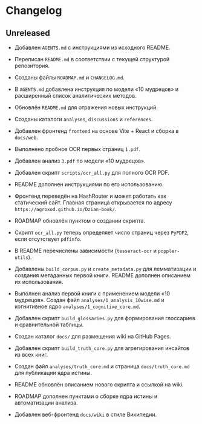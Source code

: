 # Changelog

## Unreleased

- Добавлен `AGENTS.md` с инструкциями из исходного README.
- Переписан `README.md` в соответствии с текущей структурой репозитория.
- Созданы файлы `ROADMAP.md` и `CHANGELOG.md`.
- В `AGENTS.md` добавлена инструкция по модели «10 мудрецов» и расширенный список аналитических методов.
- Обновлён `README.md` для отражения новых инструкций.
- Созданы каталоги `analyses`, `discussions` и `references`.
- Добавлен фронтенд `frontend` на основе Vite + React и сборка в `docs/web`.
- Выполнено пробное OCR первых страниц `1.pdf`.
- Добавлен анализ `3.pdf` по модели «10 мудрецов».
- Добавлен скрипт `scripts/ocr_all.py` для полного OCR PDF.
- README дополнен инструкциями по его использованию.
- Фронтенд переведён на HashRouter и может работать как статический сайт. Главная страница открывается по адресу `https://agroxod.github.io/Dzian-book/`.
- ROADMAP обновлён пунктом о создании скрипта.
- Скрипт `ocr_all.py` теперь определяет число страниц через `PyPDF2`, если
  отсутствует `pdfinfo`.
- В README перечислены зависимости (`tesseract-ocr` и `poppler-utils`).
- Добавлены `build_corpus.py` и `create_metadata.py` для лемматизации и создания
  метаданных первой книги. README дополнен описанием их использования.
- Выполнен анализ первой книги с применением модели «10 мудрецов». Создан файл `analyses/1_analysis_10wise.md` и когнитивное ядро `analyses/1_cognitive_core.md`.
- Добавлен скрипт `build_glossaries.py` для формирования глоссариев и сравнительной таблицы.
- Создан каталог `docs/` для размещения wiki на GitHub Pages.

- Добавлен скрипт `build_truth_core.py` для агрегирования инсайтов из всех книг.
- Создан файл `analyses/truth_core.md` и страница `docs/truth_core.md` для публикации ядра истины.
- README обновлён описанием нового скрипта и ссылкой на wiki.
- ROADMAP дополнен пунктами о сборке ядра истины и автоматизации анализа.
- Добавлен веб-фронтенд `docs/wiki` в стиле Википедии.
